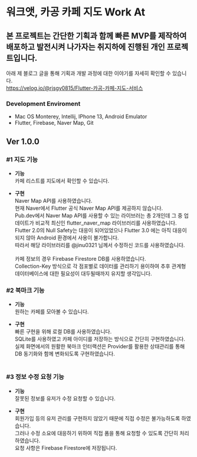 # 워크앳, 카공 카페 지도 Work At

## 본 프로젝트는 간단한 기획과 함께 빠른 MVP를 제작하여 배포하고 발전시켜 나가자는 취지하에 진행된 개인 프로젝트입니다.

아래 제 블로그 글을 통해 기획과 개발 과정에 대한 이야기를 자세히 확인할 수 있습니다.<br/>
https://velog.io/@rjsgy0815/Flutter-카공-카페-지도-서비스

### Development Enviroment
- Mac OS Monterey, Intellij, IPhone 13, Android Emulator
- Flutter, Firebase, Naver Map, Git

## Ver 1.0.0
### #1 지도 기능
- **기능**
<br/>카페 리스트를 지도에서 확인할 수 있습니다.


- **구현**
<br/>Naver Map API를 사용하였습니다.
<br/>현재 Naver에서 Flutter 공식 Naver Map API를 제공하지 않습니다.
<br/>Pub.dev에서 Naver Map API를 사용할 수 있는 라이브러는 총 2개인데 그 중 업데이트가 비교적 최신인 flutter_naver_map 라이브러리를 사용하였습니다.
<br/>Flutter 2.0의 Null Safety는 대응이 되어있었으나 Flutter 3.0 에는 아직 대응이 되지 않아 Android 환경에서 사용이 불가합니다.
<br/>따라서 해당 라이브러리를 @jinu0321 님께서 수정하신 코드를 사용하였습니다.
<br/><br/>카페 정보의 경우 Firebase Firestore DB를 사용하였습니다.
<br/>Collection-Key 방식으로 각 점포별로 데이터를 관리하기 용이하여 추후 관계형 데이터베이스에 대한 필요성이 대두될때까지 유지할 생각입니다.
### #2 북마크 기능
- **기능**
<br/>원하는 카페를 모아볼 수 있습니다.


- **구현**
<br/>빠른 구현을 위해 로컬 DB를 사용하였습니다.
<br/>SQLite를 사용하였고 카페 아이디를 저장하는 방식으로 간단히 구현하였습니다.
<br/>실제 화면에서의 원활한 북마크 인터랙션은 Provider를 활용한 상태관리를 통해 DB 동기화와 함께 변화되도록 구현하였습니다.
<br/><br/>
### #3 정보 수정 요청 기능
- **기능**
<br/>잘못된 정보를 유저가 수정 요청할 수 있습니다.


- **구현**
<br/>회원가입 등의 유저 관리를 구현하지 않았기 때문에 직접 수정은 불가능하도록 하였습니다.
<br/>그러나 수정 소요에 대응하기 위하여 직접 폼을 통해 요청할 수 있도록 간단히 처리하였습니다.
<br/>요청 사항은 Firebase Firestore에 저장됩니다.
<br/><br/>